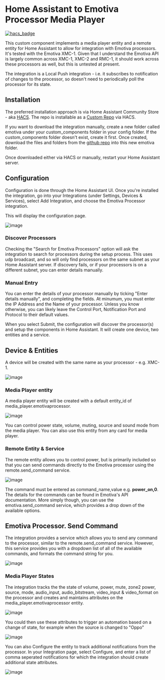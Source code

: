 # Home Assistant to Emotiva Processor Media Player


[![hacs_badge](https://img.shields.io/badge/HACS-Custom-41BDF5.svg?style=for-the-badge)](https://github.com/hacs/integration)


This custom component implements a media player entity and a remote entity for Home Assistant to allow for integration with Emotiva processors.  It's tested with the Emotiva XMC-1.  Given that I understand the Emotiva API is largely common across XMC-1, XMC-2 and RMC-1, it should work across these processors as well, but this is untested at present.

The integration is a Local Push integration - i.e. it subscribes to notification of changes to the processor, so doesn't need to periodically poll the processor for its state.

## Installation

The preferred installation approach is via Home Assistant Community Store - aka [HACS](https://hacs.xyz/).  The repo is installable as a [Custom Repo](https://hacs.xyz/docs/faq/custom_repositories) via HACS.

If you want to download the integration manually, create a new folder called emotiva under your custom_components folder in your config folder.  If the custom_components folder doesn't exist, create it first.  Once created, download the files and folders from the [github repo](https://github.com/peteS-UK/emotiva/tree/main/custom_components/emotiva) into this new emotiva folder.

Once downloaded either via HACS or manually, restart your Home Assistant server.

## Configuration

Configuration is done through the Home Assistant UI.  Once you're installed the integration, go into your Integrations (under Settings, Devices & Services), select Add Integration, and choose the Emotiva Processor integration.

This will display the configuration page.  

![image](https://github.com/peteS-UK/emotiva/assets/64092177/ce713057-3268-4787-ae1e-1bfb3d401915)

### Discover Processors
Checking the "Search for Emotiva Processors" option will ask the integration to search for processors during the setup process.  This uses udp broadcast, and so will only find processors on the same subnet as your Home Assistant server.  If discovery fails, or if your processors is on a different subnet, you can enter details manually.

### Manual Entry
You can enter the details of your processor manually by ticking "Enter details manually", and completing the fields.  At minumum, you must enter the IP Address and the Name of your processor.  Unless you know otherwise, you can likely leave the Control Port, Notification Port and Protocol to their default values.

When you select Submit, the configuration will discover the processor(s) and setup the components in Home Assistant.  It will create one device, two entities and a service.

## Device & Entities
A device will be created with the same name as your processor - e.g. XMC-1.

![image](https://github.com/peteS-UK/emotiva/assets/64092177/1bc02025-2d97-4e16-a2e2-bfbd826bc02b)

### Media Player entity
A media player entity will be created with a default entity_id of media_player.emotivaprocessor.  

![image](https://github.com/peteS-UK/emotiva/assets/64092177/1e90c014-3b1f-4b1e-9f04-e24b7a3bdfb9)

You can control power state, volume, muting, source and sound mode from the media player.  You can also use this entity from any card for media player.

### Remote Entity & Service
The remote entity allows you to control power, but is primarily included so that you can send commands directly to the Emotiva processor using the remote.send_command service.

![image](https://github.com/peteS-UK/emotiva/assets/64092177/a8934369-89e2-422a-ae37-5ae742e980af)

The command must be entered as command_name,value e.g. **power_on,0**.  The details for the commands can be found in Emotiva's API documentation.  More simply though, you can use the emotiva.send_command service, which provides a drop down of the available options.

## Emotiva Processor. Send Command

The integration provides a service which allows you to send any command to the processor, similar to the remote.send_command service.  However, this service provides you with a dropdown list of all of the available commands, and formats the command string for you.

![image](https://github.com/peteS-UK/emotiva/assets/64092177/1e41cc49-a5a3-4922-bd37-1903eb1ca722)

### Media Player States

The integration tracks the the state of volume, power, mute, zone2 power, source, mode, audio_input, audio_bitstream, video_input &  video_format on the processor and creates and maintains attributes on the media_player.emotivaprocessor entity.

![image](https://github.com/peteS-UK/emotiva/assets/64092177/55480ee9-705c-4904-a916-1b7b99e74ee5)

You could then use these attributes to trigger an automation based on a change of state, for example when the source is changed to "Oppo"

![image](https://github.com/peteS-UK/emotiva/assets/64092177/290519fc-c5d3-4ae2-9436-2206d17c3572)

You can also Configure the entity to track additional notifications from the processor.  In your Integration page, select Configure, and enter a list of comma seperated notifications for which the integration should create additional state attributes.

![image](https://github.com/peteS-UK/emotiva/assets/64092177/f106ce12-5110-490f-a5c3-3c15d74f8163)






